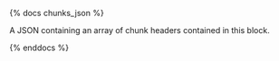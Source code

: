 {% docs chunks_json %}

A JSON containing an array of chunk headers contained in this block.

{% enddocs %}
